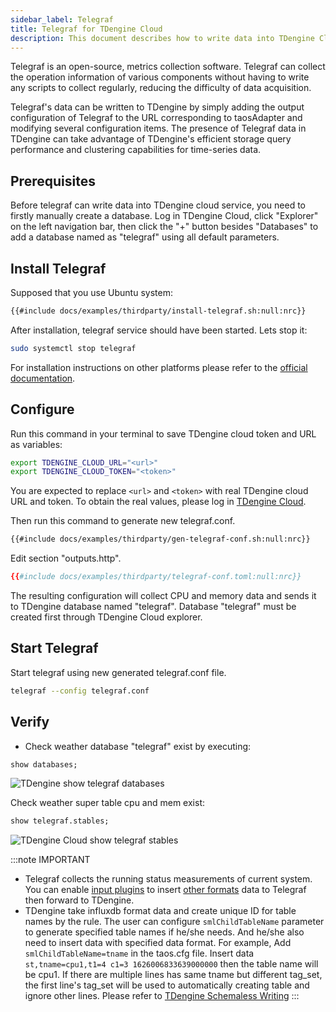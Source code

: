 ```yaml
---
sidebar_label: Telegraf
title: Telegraf for TDengine Cloud
description: This document describes how to write data into TDengine Cloud from Telegraf.
---
```


Telegraf is an open-source, metrics collection software. Telegraf can collect the operation information of various components without having to write any scripts to collect regularly, reducing the difficulty of data acquisition.

Telegraf's data can be written to TDengine by simply adding the output configuration of Telegraf to the URL corresponding to taosAdapter and modifying several configuration items. The presence of Telegraf data in TDengine can take advantage of TDengine's efficient storage query performance and clustering capabilities for time-series data.

## Prerequisites

Before telegraf can write data into TDengine cloud service, you need to firstly manually create a database. Log in TDengine Cloud, click "Explorer" on the left navigation bar, then click the "+" button besides "Databases" to add a database named as "telegraf" using all default parameters.

## Install Telegraf

Supposed that you use Ubuntu system:

```bash
{{#include docs/examples/thirdparty/install-telegraf.sh:null:nrc}}
```

After installation, telegraf service should have been started. Lets stop it:

```bash
sudo systemctl stop telegraf
```

For installation instructions on other platforms please refer to the [official documentation](https://docs.influxdata.com/telegraf/v1.23/install/).

## Configure

Run this command in your terminal to save TDengine cloud token and URL as variables:

```bash
export TDENGINE_CLOUD_URL="<url>"
export TDENGINE_CLOUD_TOKEN="<token>"
```

<!-- exclude -->
You are expected to replace `<url>` and `<token>` with real TDengine cloud URL and token. To obtain the real values, please log in [TDengine Cloud](https://cloud.tdengine.com).
<!-- exclude-end -->

Then run this command to generate new telegraf.conf.

```bash
{{#include docs/examples/thirdparty/gen-telegraf-conf.sh:null:nrc}}
```

Edit section "outputs.http".

```toml
{{#include docs/examples/thirdparty/telegraf-conf.toml:null:nrc}}
```

The resulting configuration will collect CPU and memory data and sends it to TDengine database named "telegraf". Database "telegraf" must be created first through TDengine Cloud explorer.

## Start Telegraf

Start telegraf using new generated telegraf.conf file.

```bash
telegraf --config telegraf.conf
```

## Verify

- Check weather database "telegraf" exist by executing:

```sql
show databases;
```

![TDengine show telegraf databases](./telegraf-show-databases.webp)

Check weather super table cpu and mem exist:

```sql
show telegraf.stables;
```

![TDengine Cloud show telegraf stables](./telegraf-show-stables.webp)

:::note IMPORTANT

- Telegraf collects the running status measurements of current system. You can enable [input plugins](https://docs.influxdata.com/telegraf/v1.22/plugins/) to insert [other formats](https://docs.influxdata.com/telegraf/v1.24/data_formats/input/) data to Telegraf then forward to TDengine.
- TDengine take influxdb format data and create unique ID for table names by the rule.
The user can configure `smlChildTableName` parameter to generate specified table names if he/she needs. And he/she also need to insert data with specified data format.
For example, Add `smlChildTableName=tname` in the taos.cfg file. Insert data `st,tname=cpu1,t1=4 c1=3 1626006833639000000` then the table name will be cpu1. If there are multiple lines has same tname but different tag_set, the first line's tag_set will be used to automatically creating table and ignore other lines. Please refer to [TDengine Schemaless Writing](/developer-guide/schemaless-ingestion/)
:::
